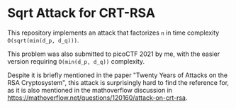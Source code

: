 # Sqrt Attack for CRT-RSA

This repository implements an attack that factorizes `n` in time complexity `O(sqrt(min(d_p, d_q)))`.

This problem was also submitted to picoCTF 2021 by me, with the easier version requiring `O(min(d_p, d_q))` complexity.

Despite it is briefly mentioned in the paper "Twenty Years of Attacks on the RSA Cryptosystem", this attack is surprisingly hard to find the reference for, as it is also mentioned in the mathoverflow discussion in https://mathoverflow.net/questions/120160/attack-on-crt-rsa. 